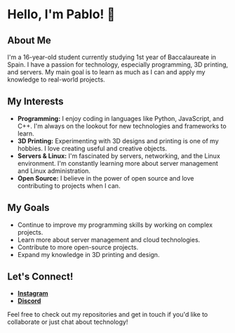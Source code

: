 # Hello, I'm Pablo! 👋

## About Me

I'm a 16-year-old student currently studying 1st year of Baccalaureate in Spain. I have a passion for technology, especially programming, 3D printing, and servers. My main goal is to learn as much as I can and apply my knowledge to real-world projects.

## My Interests

- **Programming:** I enjoy coding in languages like Python, JavaScript, and C++. I'm always on the lookout for new technologies and frameworks to learn.
- **3D Printing:** Experimenting with 3D designs and printing is one of my hobbies. I love creating useful and creative objects.
- **Servers & Linux:** I'm fascinated by servers, networking, and the Linux environment. I'm constantly learning more about server management and Linux administration.
- **Open Source:** I believe in the power of open source and love contributing to projects when I can.


## My Goals

- Continue to improve my programming skills by working on complex projects.
- Learn more about server management and cloud technologies.
- Contribute to more open-source projects.
- Expand my knowledge in 3D printing and design.

## Let's Connect!

- **[Instagram](https://instagram.com/3d_t4skor)**
- **[Discord](https://discord.com/users/838402580781858856)**

Feel free to check out my repositories and get in touch if you'd like to collaborate or just chat about technology!

